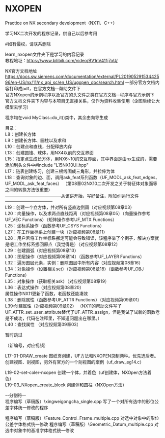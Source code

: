 # NXOPEN
Practice on NX secondary development（NX11、C++）

学习NX二次开发的程序记录，供自己以后参考用
  
#如有侵权，请联系删除

learn_nxopen文件夹下是学习的内容记录  
教程地址：https://www.bilibili.com/video/BV1nV411j7oU/  

NX官方文档地址
https://docs.sw.siemens.com/documentation/external/PL20190529153442596/en-US/nx/11/nx_api_sc/en_US/ugopen_doc/search.html
  一部分官方文档内容打印成pdf，在官方文档--帮助文件下  
  官方NXopen的示例程序以及官方的头文件之类在官方文档--程序与官方示例下  
  官方文档文件夹下内容与本项目无直接关系，仅作为资料收集使用（企图后续让大模型去学习）  
  

程序均在void MyClass::do_it()类中，其余由向导生成  

目录：  
L8：创建长方体  
L9：创建长方体、圆柱以及求和  
L10：创建点和直线，分配释放内存  
L13：创建圆锥、球体，用NX4以前的交互界面  
L15：指定点生成长方体，用NX6~10的交互界面，其中界面是由nx生成的，需要添加到头文件中#include "L15NX10UI.hpp"  
L17：链表创建练习，创建三根线围成三角形，并拉伸为体  
L18：查询对象的边、面，调用ask_feat系列函数（UF_MODL_ask_feat_edges、UF_MODL_ask_feat_faces）  （第08章02NX10二次开发之关于特征体对象面等之间的转换方法很重要）    
—————————————从该讲开始，写好备注，附加dll运行文件———————————  
L19：创建一个立方体，并对所有竖直边倒圆（对应视频第08章03）  
L20：向量操作，以及求两点直线距离（对应视频第08章05）（向量操作参考UF_VEC Functions）（矩阵操作参考UF_MTX Functions）  
L25：坐标系操作（函数参考UF_CSYS Functions）  
L27：在工作坐标系上创建一块（对应视频第08章11）  
L28：用户若将工作坐标系挪走可能会导致错误，该程序举了个例子，解决方案就是吧工作坐标系挪回原点（我觉得是）（对应视频第08章12）  
L29：创建圆弧（对应视频第08章13）  
L30：图层操作（对应视频第08章14）（函数参考UF_LAYER Functions）  
L32：遍历图层元素，实例：删除图层中所有内容（对应视频第08章16）  
L34：对象操作（设置相关set）（对应视频第08章18）（函数参考UF_OBJ Functions）   
L35：对象操作（获取相关ask）（对应视频第08章19）  
L36：表达式操作（对应视频第08章20）    
属性操作NX11更新了函数，老函数还能凑效  
L38：删除属性（函数参考UF_ATTR Functions）（对应视频第09章01）  
L39:创建属性（对应视频第09章02） （NX11的帮助文件写了UF_ATTR_set_user_attribute替代了UF_ATTR_assign，但是我试了试新的函数老是不成功，代码在注释里，不知道问题出在哪里。）  
L40：查找属性 （对应视频第09章03）   


暂时跳过   


（新编号，对应视频）  
   
   
L17-01-DRAW_create 图纸页创建，UF方法和NXOPEN录制两种。优先选后者。创建视图、剖视图，另外有官方的一个剖视图的案例（uf_draw_eg14.c）  
  
L19-02-set-coler-nxopen  创建一个体，并着色（uf创建体，NXOpen方法着色）   
L19-03_NXopen_create_block  创建体和圆柱（NXOpen方法）   


--分割符--  
程序编写（草稿版）\xingweigongcha_single.cpp  写了一个对所有选中的形位公差字体统一修改的程序
  
程序编写（草稿版）\Feature_Control_Frame_multiple.cpp  对选中对象中的形位公差字体格式统一修改
程序编写（草稿版）\Geometric_Datum_multiple.cpp  对选中对象中的基准字体格式统一修改

